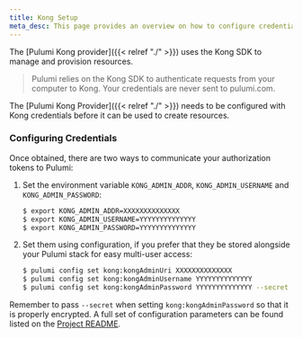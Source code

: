 ```yaml
---
title: Kong Setup
meta_desc: This page provides an overview on how to configure credentials for the Pulumi Kong Provider.
---
```


The [Pulumi Kong provider]({{< relref "./" >}}) uses the Kong SDK to manage and provision resources.

> Pulumi relies on the Kong SDK to authenticate requests from your computer to Kong. Your credentials are never sent
> to pulumi.com.

The [Pulumi Kong Provider]({{< relref "./" >}}) needs to be configured with Kong credentials
before it can be used to create resources.

### Configuring Credentials

Once obtained, there are two ways to communicate your authorization tokens to Pulumi:

1. Set the environment variable `KONG_ADMIN_ADDR`, `KONG_ADMIN_USERNAME` and `KONG_ADMIN_PASSWORD`:

    ```bash
    $ export KONG_ADMIN_ADDR=XXXXXXXXXXXXXX
    $ export KONG_ADMIN_USERNAME=YYYYYYYYYYYYYY
    $ export KONG_ADMIN_PASSWORD=YYYYYYYYYYYYYY
    ```

2. Set them using configuration, if you prefer that they be stored alongside your Pulumi stack for easy multi-user access:

    ```bash
    $ pulumi config set kong:kongAdminUri XXXXXXXXXXXXXX
    $ pulumi config set kong:kongAdminUsername YYYYYYYYYYYYYY
    $ pulumi config set kong:kongAdminPassword YYYYYYYYYYYYYY --secret
    ```

Remember to pass `--secret` when setting `kong:kongAdminPassword` so that it is properly encrypted. A full set of configuration parameters
can be found listed on the [Project README](https://github.com/pulumi/pulumi-kong/blob/master/README.md).
